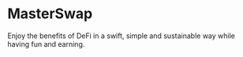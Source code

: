 # MasterSwap
Enjoy the benefits of DeFi in a swift, simple and sustainable way while having fun and earning.
